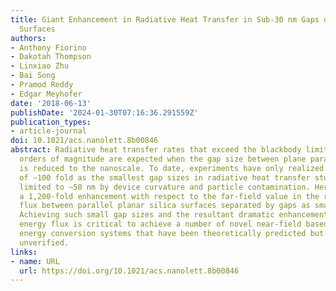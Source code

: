 ```yaml
---
title: Giant Enhancement in Radiative Heat Transfer in Sub-30 nm Gaps of Plane Parallel
  Surfaces
authors:
- Anthony Fiorino
- Dakotah Thompson
- Linxiao Zhu
- Bai Song
- Pramod Reddy
- Edgar Meyhofer
date: '2018-06-13'
publishDate: '2024-01-30T07:16:36.291559Z'
publication_types:
- article-journal
doi: 10.1021/acs.nanolett.8b00846
abstract: Radiative heat transfer rates that exceed the blackbody limit by several
  orders of magnitude are expected when the gap size between plane parallel surfaces
  is reduced to the nanoscale. To date, experiments have only realized enhancements
  of ∼100 fold as the smallest gap sizes in radiative heat transfer studies have been
  limited to ∼50 nm by device curvature and particle contamination. Here, we report
  a 1,200-fold enhancement with respect to the far-field value in the radiative heat
  flux between parallel planar silica surfaces separated by gaps as small as ∼25 nm.
  Achieving such small gap sizes and the resultant dramatic enhancement in near-field
  energy flux is critical to achieve a number of novel near-field based nanoscale
  energy conversion systems that have been theoretically predicted but remain experimentally
  unverified.
links:
- name: URL
  url: https://doi.org/10.1021/acs.nanolett.8b00846
---
```

